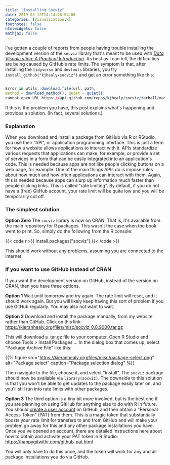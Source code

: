 ```yaml
---
title: "Installing Socviz"
date: 2019-03-12T14:14:28-04:00
categories: [Visualization,R]
footnotes: false
htmlwidgets: false
mathjax: false
---
```


I've gotten a couple of reports from people having trouble installing the development version of the `socviz` library that's meant to be used with *[Data Visualization: A Practical Introduction](https://www.amazon.com/Data-Visualization-Introduction-Kieran-Healy/dp/0691181624)*. As best as I can tell, the difficulties are being caused by GitHub's rate limits. The symptom is that, after installing the `tidyverse` and `devtools` libraries, you try `install_github("kjhealy/socviz")` and get an error something like this:

```r

Error in utils::download.file(url, path, 
method = download_method(), quiet = quiet():
cannot open URL https://api.github.com/repos/kjhealy/socviz/tarball/master

```

If this is the problem you have, this post explains what's happening and provides a solution. (In fact, several solutions.)


### Explanation

When you download and install a package from GitHub via R or RStudio, you use their "API", or application programming interface. This is just a term for how a website allows applications to interact with it. APIs standardize various requests that applications can make, for example, or provide a set of services in a form that can be easily integrated into an application's code. This is needed because apps are not like people clicking buttons on a web page, for example. One of the main things APIs do is impose rules about how much and how often applications can interact with them. Again, this is needed because apps can slurp up information much faster than people clicking links. This is called "rate limiting". By default, if you do not have a (free) GitHub account, your rate limit will be quite low and you will be temporarily cut off. 


### The simplest solution

**Option Zero** The `socviz` library is now on CRAN. That is, it's available from the main repository for R packages. This wasn't the case when the book went to print. So, simply do the following from the R console:

{{< code r >}}
install.packages("socviz")
{{< /code >}}

This should work without any problems, assuming you are connected to the internet.


### If you want to use GitHub instead of CRAN

If you want the development version on GitHub, instead of the version on CRAN, then you have three options.

**Option 1** Wait until tomorrow and try again. The rate limit will reset, and it should work again. But you will likely keep having this sort of problem if you use GitHub regularly. You may also not want to wait. 


**Option 2** Download and install the package manually, from my website rather than GitHub. Click on this link: https://kieranhealy.org/files/misc/socviz_0.8.9000.tar.gz

This will download a .tar.gz file to your computer. Open R Studio and choose Tools > Install Packages … In the dialog box that comes up, select "Package Archive File" like this:

{{% figure src="https://kieranhealy.org/files/misc/package-select.png" alt="Package select" caption="Package selection dialog" %}}

Then navigate to the file, choose it, and select "Install". The `socviz` package should now be available via `library(socviz)`. The downside to this solution is that you won't be able to get updates to the package easily later on, and you'll still run into rate limits with other packages. 
  
  
**Option 3** The third option is a tiny bit more involved, but is the best one if you are planning on using GitHub for anything else to do with R in future. You should [create a user account](https://github.com/join) on GitHub, and then obtain a "Personal Access Token" (PAT) from them. This is a magic token that substantially boosts your rate limit for transfers to and from GitHub and will make your problem go away for this and any other package installations you have. Once you've opened an account, there are detailed instructions here about how to obtain and activate your PAT token in R Studio: https://happygitwithr.com/github-pat.html

You will only have to do this once, and the token will work for any and all package installations you do via GitHub. 

